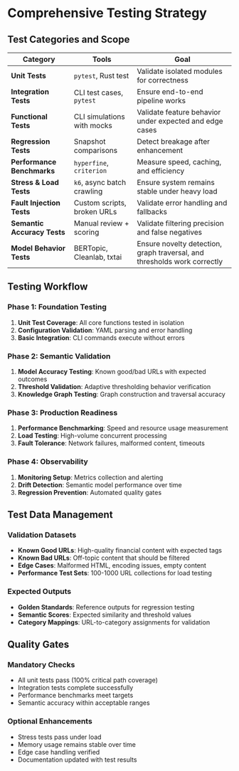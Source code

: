 # Comprehensive Testing Strategy

## Test Categories and Scope

| Category                    | Tools                     | Goal                                                                       |
| --------------------------- | ------------------------- | -------------------------------------------------------------------------- |
| **Unit Tests**              | `pytest`, Rust test      | Validate isolated modules for correctness                                 |
| **Integration Tests**       | CLI test cases, `pytest` | Ensure end-to-end pipeline works                                          |
| **Functional Tests**        | CLI simulations with mocks| Validate feature behavior under expected and edge cases                   |
| **Regression Tests**        | Snapshot comparisons      | Detect breakage after enhancement                                         |
| **Performance Benchmarks**  | `hyperfine`, `criterion`  | Measure speed, caching, and efficiency                                    |
| **Stress & Load Tests**     | `k6`, async batch crawling| Ensure system remains stable under heavy load                             |
| **Fault Injection Tests**   | Custom scripts, broken URLs| Validate error handling and fallbacks                                    |
| **Semantic Accuracy Tests** | Manual review + scoring   | Validate filtering precision and false negatives                          |
| **Model Behavior Tests**    | BERTopic, Cleanlab, txtai | Ensure novelty detection, graph traversal, and thresholds work correctly |

## Testing Workflow

### Phase 1: Foundation Testing
1. **Unit Test Coverage**: All core functions tested in isolation
2. **Configuration Validation**: YAML parsing and error handling
3. **Basic Integration**: CLI commands execute without errors

### Phase 2: Semantic Validation
1. **Model Accuracy Testing**: Known good/bad URLs with expected outcomes
2. **Threshold Validation**: Adaptive thresholding behavior verification
3. **Knowledge Graph Testing**: Graph construction and traversal accuracy

### Phase 3: Production Readiness
1. **Performance Benchmarking**: Speed and resource usage measurement
2. **Load Testing**: High-volume concurrent processing
3. **Fault Tolerance**: Network failures, malformed content, timeouts

### Phase 4: Observability
1. **Monitoring Setup**: Metrics collection and alerting
2. **Drift Detection**: Semantic model performance over time
3. **Regression Prevention**: Automated quality gates

## Test Data Management

### Validation Datasets
- **Known Good URLs**: High-quality financial content with expected tags
- **Known Bad URLs**: Off-topic content that should be filtered
- **Edge Cases**: Malformed HTML, encoding issues, empty content
- **Performance Test Sets**: 100-1000 URL collections for load testing

### Expected Outputs
- **Golden Standards**: Reference outputs for regression testing
- **Semantic Scores**: Expected similarity and threshold values
- **Category Mappings**: URL-to-category assignments for validation

## Quality Gates

### Mandatory Checks
- All unit tests pass (100% critical path coverage)
- Integration tests complete successfully
- Performance benchmarks meet targets
- Semantic accuracy within acceptable ranges

### Optional Enhancements
- Stress tests pass under load
- Memory usage remains stable over time
- Edge case handling verified
- Documentation updated with test results
